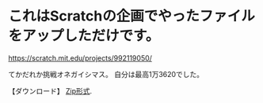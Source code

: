 # これはScratchの企画でやったファイルをアップしただけです。
https://scratch.mit.edu/projects/992119050/

てかだれか挑戦オネガイシマス。
自分は最高1万3620でした。

【ダウンロード】
[Zip形式](https://github.com/sc-karamiho/Kikaku-01/releases).

